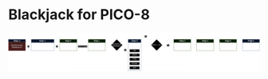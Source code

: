 # Blackjack for PICO-8

![Program chart.png](https://github.com/UA-koval/blackjack-pico-8/blob/main/Program%20chart.png?raw=true)
